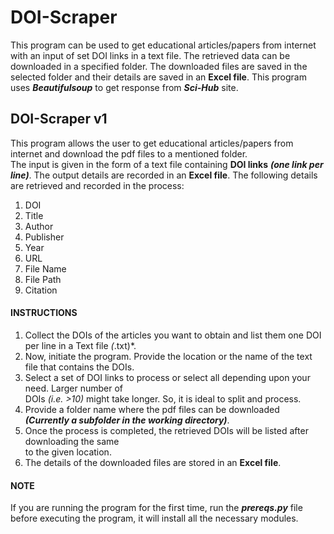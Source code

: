 # DOI-Scraper
This program can be used to get educational articles/papers from internet with an input of set DOI links in a text file. The retrieved data can be downloaded in a specified folder. The downloaded files are saved in the selected folder and their details are saved in an **Excel file**. This program uses ***Beautifulsoup*** to get response from ***Sci-Hub*** site.

## DOI-Scraper v1
This program allows the user to get educational articles/papers from internet and download the pdf files to a mentioned folder.<br/> The input is given in the form of a text file containing **DOI links** ***(one link per line)***. The output details are recorded in an **Excel file**.
The following details are retrieved and recorded in the process:
1. DOI
2. Title
3. Author
4. Publisher
5. Year
6. URL
7. File Name
8. File Path
9. Citation

#### INSTRUCTIONS
1. Collect the DOIs of the articles you want to obtain and list them one DOI per line in a Text file *(*.txt)*.
2. Now, initiate the program. Provide the location or the name of the text file that contains the DOIs.
3. Select a set of DOI links to process or select all depending upon your need. Larger number of <br/>DOIs *(i.e. >10)* might take longer. So, it is ideal to split and process. 
4. Provide a folder name where the pdf files can be downloaded ***(Currently a subfolder in the working directory)***.
5. Once the process is completed, the retrieved DOIs will be listed after downloading the same  <br/> to the given location.
6. The details of the downloaded files are stored in an **Excel file**.

#### NOTE 
If you are running the program for the first time, run the ***prereqs.py*** file before executing the program, it will install all the necessary modules.
